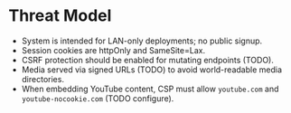# Threat Model

- System is intended for LAN-only deployments; no public signup.
- Session cookies are httpOnly and SameSite=Lax.
- CSRF protection should be enabled for mutating endpoints (TODO).
- Media served via signed URLs (TODO) to avoid world-readable media directories.
- When embedding YouTube content, CSP must allow `youtube.com` and `youtube-nocookie.com` (TODO configure).
